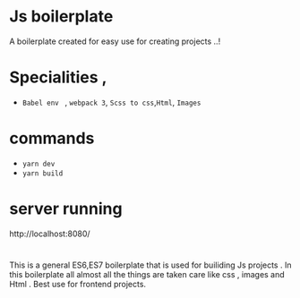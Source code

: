 # Js boilerplate
A boilerplate created for easy use for creating projects ..!

# Specialities , 
- `Babel env ` , `webpack 3`, `Scss to css`,`Html`, `Images `

# commands  
- `yarn dev`
- `yarn build`

# server running 
http://localhost:8080/

#
This is a general ES6,ES7 boilerplate that is used for builiding Js projects .  In this boilerplate all almost all the things are taken care like css , images and Html . Best use for frontend projects.

